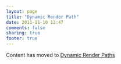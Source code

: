 ```yaml
---
layout: page
title: "Dynamic Render Path"
date: 2011-11-10 12:47
comments: false
sharing: true
footer: true
---
```


<script>
window.location.replace("http://railroaderscanner.org/docs/warning_types/dynamic_render_paths/");
</script>

Content has moved to [Dynamic Render Paths](dynamic_render_paths)
